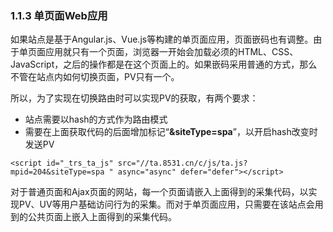 ### 1.1.3 单页面Web应用

如果站点是基于Angular.js、Vue.js等构建的单页面应用，页面嵌码也有调整。由于单页面应用就只有一个页面，浏览器一开始会加载必须的HTML、CSS、JavaScript，之后的操作都是在这个页面上的。如果嵌码采用普通的方式，那么不管在站点内如何切换页面，PV只有一个。

所以，为了实现在切换路由时可以实现PV的获取，有两个要求：

* 站点需要以hash的方式作为路由模式
* 需要在上面获取代码的后面增加标记“**&siteType=spa**”，以开启hash改变时发送PV

`<script id="_trs_ta_js" src="//ta.8531.cn/c/js/ta.js?mpid=204&siteType=spa " async="async" defer="defer"></script>`

对于普通页面和Ajax页面的网站，每一个页面请嵌入上面得到的采集代码，以实现PV、UV等用户基础访问行为的采集。而对于单页面应用，只需要在该站点会用到的公共页面上嵌入上面得到的采集代码。

